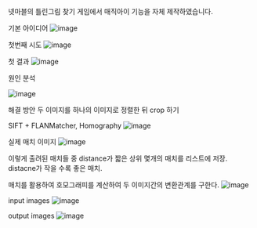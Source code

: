 넷마블의 틀린그림 찾기 게임에서 매직아이 기능을 자체 제작하였습니다.

기본 아이디어
![image](https://github.com/100-heon/Find_Diff_two_imgs/assets/158144807/921be3e1-c651-4d9f-afac-456f86237602)

첫번째 시도 
![image](https://github.com/100-heon/Find_Diff_two_imgs/assets/158144807/34f18375-8671-4d3e-ad0f-d8ec291c11e0)



첫 결과
![image](https://github.com/100-heon/Find_Diff_two_imgs/assets/158144807/f283d295-f5a4-4536-88b8-38b27db25e34)



원인 분석

![image](https://github.com/100-heon/Find_Diff_two_imgs/assets/158144807/f825ab97-1440-4f23-92b3-6860b2863df0)


해결 방안
두 이미지를 하나의 이미지로 정렬한 뒤 crop 하기

SIFT +  FLANMatcher, Homography
![image](https://github.com/100-heon/Find_Diff_two_imgs/assets/158144807/5daef09d-251e-48c8-bfa9-c6ff78675f10)


실제 매치 이미지
![image](https://github.com/100-heon/Find_Diff_two_imgs/assets/158144807/a7adcb2a-3707-41f9-bbe9-28e74cca2541)

이렇게 출려된 매치들 중 distance가 짧은 상위 몇개의 매치를 리스트에 저장.
distacne가 작을 수록 좋은 매치.


매치를 활용하여 호모그래피를 계산하여 두 이미지간의 변환관계를 구한다.
![image](https://github.com/100-heon/Find_Diff_two_imgs/assets/158144807/2a596614-f914-4c3d-99d7-abef63797f03)


input images
![image](https://github.com/100-heon/Find_Diff_two_imgs/assets/158144807/087889de-e11f-410e-9aea-3577994003db)

output images
![image](https://github.com/100-heon/Find_Diff_two_imgs/assets/158144807/7f8b9ae0-fac5-4acc-8e46-b0439db16aa1)
